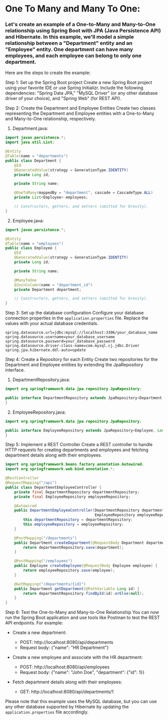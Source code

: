 # One To Many and Many To One:

### Let's create an example of a One-to-Many and Many-to-One relationship using Spring Boot with JPA (Java Persistence API) and Hibernate. In this example, we'll model a simple relationship between a "Department" entity and an "Employee" entity. One department can have many employees, and each employee can belong to only one department.

Here are the steps to create the example:

Step 1: Set up the Spring Boot project
Create a new Spring Boot project using your favorite IDE or use Spring Initializr. Include the following dependencies: "Spring Data JPA," "MySQL Driver" (or any other database driver of your choice), and "Spring Web" (for REST API).

Step 2: Create the Department and Employee Entities
Create two classes representing the Department and Employee entities with a One-to-Many and Many-to-One relationship, respectively.

1. Department.java:

```java
import javax.persistence.*;
import java.util.List;

@Entity
@Table(name = "departments")
public class Department {
    @Id
    @GeneratedValue(strategy = GenerationType.IDENTITY)
    private Long id;

    private String name;

    @OneToMany(mappedBy = "department", cascade = CascadeType.ALL)
    private List<Employee> employees;

    // Constructors, getters, and setters (omitted for brevity).
}
```

2. Employee.java:

```java
import javax.persistence.*;

@Entity
@Table(name = "employees")
public class Employee {
    @Id
    @GeneratedValue(strategy = GenerationType.IDENTITY)
    private Long id;

    private String name;

    @ManyToOne
    @JoinColumn(name = "department_id")
    private Department department;

    // Constructors, getters, and setters (omitted for brevity).
}
```

Step 3: Set up the database configuration
Configure your database connection properties in the `application.properties` file. Replace the values with your actual database credentials.

```
spring.datasource.url=jdbc:mysql://localhost:3306/your_database_name
spring.datasource.username=your_database_username
spring.datasource.password=your_database_password
spring.datasource.driver-class-name=com.mysql.cj.jdbc.Driver
spring.jpa.hibernate.ddl-auto=update
```

Step 4: Create a Repository for each Entity
Create two repositories for the Department and Employee entities by extending the JpaRepository interface.

1. DepartmentRepository.java:

```java
import org.springframework.data.jpa.repository.JpaRepository;

public interface DepartmentRepository extends JpaRepository<Department, Long> {
}
```

2. EmployeeRepository.java:

```java
import org.springframework.data.jpa.repository.JpaRepository;

public interface EmployeeRepository extends JpaRepository<Employee, Long> {
}
```

Step 5: Implement a REST Controller
Create a REST controller to handle HTTP requests for creating departments and employees and fetching department details along with their employees.

```java
import org.springframework.beans.factory.annotation.Autowired;
import org.springframework.web.bind.annotation.*;

@RestController
@RequestMapping("/api")
public class DepartmentEmployeeController {
    private final DepartmentRepository departmentRepository;
    private final EmployeeRepository employeeRepository;

    @Autowired
    public DepartmentEmployeeController(DepartmentRepository departmentRepository,
                                        EmployeeRepository employeeRepository) {
        this.departmentRepository = departmentRepository;
        this.employeeRepository = employeeRepository;
    }

    @PostMapping("/departments")
    public Department createDepartment(@RequestBody Department department) {
        return departmentRepository.save(department);
    }

    @PostMapping("/employees")
    public Employee createEmployee(@RequestBody Employee employee) {
        return employeeRepository.save(employee);
    }

    @GetMapping("/departments/{id}")
    public Department getDepartment(@PathVariable Long id) {
        return departmentRepository.findById(id).orElse(null);
    }
}
```

Step 6: Test the One-to-Many and Many-to-One Relationship
You can now run the Spring Boot application and use tools like Postman to test the REST API endpoints. For example:

- Create a new department:

  - POST: http://localhost:8080/api/departments
  - Request body: {"name": "HR Department"}

- Create a new employee and associate with the HR department:

  - POST: http://localhost:8080/api/employees
  - Request body: {"name": "John Doe", "department": {"id": 1}}

- Fetch department details along with their employees:
  - GET: http://localhost:8080/api/departments/1

Please note that this example uses the MySQL database, but you can use any other database supported by Hibernate by updating the `application.properties` file accordingly.
